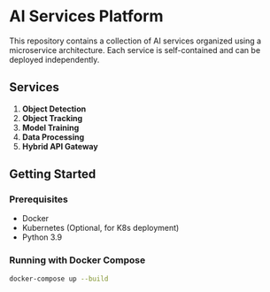# AI Services Platform

This repository contains a collection of AI services organized using a microservice architecture. Each service is self-contained and can be deployed independently.

## Services

1. **Object Detection**
2. **Object Tracking**
3. **Model Training**
4. **Data Processing**
5. **Hybrid API Gateway**

## Getting Started

### Prerequisites

- Docker
- Kubernetes (Optional, for K8s deployment)
- Python 3.9

### Running with Docker Compose

```bash
docker-compose up --build
```